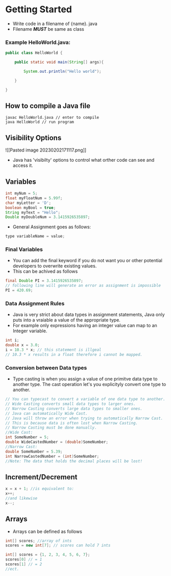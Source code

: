 # Getting Started

- Write code in a filename of {name}. java
- Filename ***MUST*** be same as class 

### Example HelloWorld.java:
````java
public class HelloWorld {

    public static void main(String[] args){

        System.out.println("Hello world");

    }

}
````

## How to compile a Java file

````
javac HelloWorld.java // enter to compile 
java HelloWorld // run program
````

## Visibility Options

![[Pasted image 20230202171117.png]]

- Java has 'visibilty' options to control what orther code can see and access it.

## Variables 

````java
int myNum = 5;
float myFloatNum = 5.99f;
char myLetter = 'D';
boolean myBool = true;
String myText = "Hello";
Double myDoubleNum = 3.1415926535897;
````

- General Assignment goes as follows:

````java
type variableName = value;
````

### Final Variables

- You can add the final keyword if you do not want you or other potential developers to overwrite existing values.
- This can be achived as follows

````java
final Double PI = 3.1415926535897;
// following line will generate an error as assignment is impossible
PI = 420.69;
````

### Data Assignment Rules

- Java is very strict about data types in assignment statements, Java only puts into a vraiable a value of the appropriate type.
- For example only expressions having an integer value can map to an Integer variable.

````java
int i;
double x = 3.0;
i = 10.3 * x; // this statement is illgeal
// 10.3 * x results in a float therefore i cannot be mapped.
````

### Conversion between Data types

- Type casting is when you assign a value of one primitve data type to another type. The cast operation let's you explicityly convert one type to another.

````java
// You can typecast to convert a variable of one data type to another. 
// Wide Casting converts small data types to larger ones. 
// Narrow Casting converts large data types to smaller ones. 
// Java can automatically Wide Cast. 
// Java will throw an error when trying to automatically Narrow Cast. 
// This is because data is often lost when Narrow Casting. 
// Narrow Casting must be done manually. 
//Wide Cast: 
int SomeNumber = 5; 
double WideCastedNumber = (double)SomeNumber; 
//Narrow Cast: 
double SomeNumber = 5.39; 
int NarrowCastedNumber = (int)SomeNumber; 
//Note: The data that holds the decimal places will be lost!
````

## Increment/Decrement

````java
x = x + 1; //is equivalent to:
x++;
//and likewise
x--;
````

## Arrays

- Arrays can be defined as follows

````java
int[] scores; //array of ints
scores = new int[7]; // scores can hold 7 ints

int[] scores = {1, 2, 3, 4, 5, 6, 7};
scores[0] // = 1
scores[1] // = 2
//ect.
````
